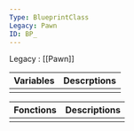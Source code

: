 ```yaml
---
Type: BlueprintClass
Legacy: Pawn
ID: BP_
---
```


Legacy : [[Pawn]]

| Variables | Descrptions |
| --------- | ----------- |
|           |             |

| Fonctions | Descriptions |
| --------- | ------------ |
|           |              |


